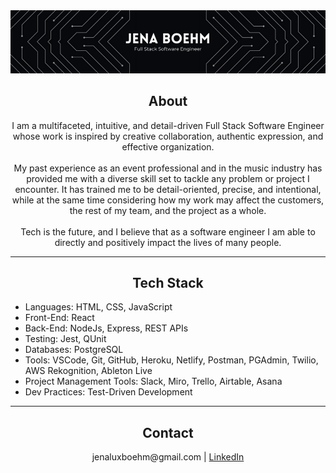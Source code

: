 <img src='github-header.png' alt='Jena Boehm - Full Stack Software Engineer' />

## <div align='center'>About</div>

<p align='center'>I am a multifaceted, intuitive, and detail-driven Full Stack Software Engineer <br/>whose work is inspired by creative collaboration, authentic expression, and effective organization.<br/>
<br/>
My past experience as an event professional and in the music industry has provided me with a diverse skill set to tackle any problem or project I encounter. It has trained me to be detail-oriented, precise, and intentional, while at the same time considering how my work may affect the customers, the rest of my team, and the project as a whole. <br/>
<br/>
Tech is the future, and I believe that as a software engineer I am able to directly and positively impact the lives of many people.</p>

---

## <div align='center'>Tech Stack</div>
- Languages: HTML, CSS, JavaScript
- Front-End: React
- Back-End: NodeJs, Express, REST APIs
- Testing: Jest, QUnit
- Databases: PostgreSQL
- Tools: VSCode, Git, GitHub, Heroku, Netlify, Postman, PGAdmin, Twilio, AWS Rekognition, Ableton Live
- Project Management Tools: Slack, Miro, Trello, Airtable, Asana
- Dev Practices: Test-Driven Development

---

## <div align='center'>Contact</div>
<div align='center'>jenaluxboehm@gmail.com | <a href='https://www.linkedin.com/in/jenaboehm/'>LinkedIn</a></div>
